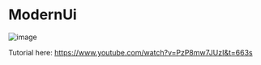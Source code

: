 # ModernUi

![image](https://user-images.githubusercontent.com/30009438/218244621-ee558332-7814-4ae2-bd2b-434d63bf7847.png)

Tutorial here: https://www.youtube.com/watch?v=PzP8mw7JUzI&t=663s
